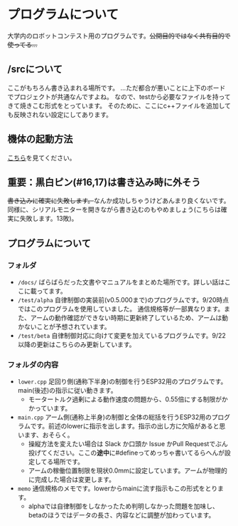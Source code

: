 # プログラムについて
大学内のロボットコンテスト用のプログラムです。~~公開目的ではなく共有目的で使ってる...~~

## /srcについて
ここがもちろん書き込まれる場所です。
...ただ都合が悪いことに上下のボードでプロジェクトが共通なんですよね。
なので、testから必要なファイルを持ってきて焼きこむ形式をとっています。
そのために、ここにc++ファイルを追加しても反映されない設定にしてあります。

## 機体の起動方法
[こちら](./docs/Howtorun.md)を見てください。

## 重要：黒白ピン(#16,17)は書き込み時に外そう
~~書き込みに確実に失敗します。~~なんか成功しちゃうけどあんまり良くないです。同様に、シリアルモニターを開きながら書き込むのもやめましょう(こちらは確実に失敗します。13敗)。

## プログラムについて
### フォルダ
- `/docs/`
  ばらばらだった文書やマニュアルをまとめた場所です。詳しい話はここに載ってます。
- `/test/alpha` 
  自律制御の実装前(v0.5.000まで)のプログラムです。9/20時点ではこのプログラムを使用していました。
  通信規格等が一部異なります。また、アームの動作確認ができない時期に更新終了しているため、アームは動かないことが予想されています。
- `/test/beta`
  自律制御対応に向けて変更を加えているプログラムです。9/22以降の更新はこちらのみ更新しています。
### フォルダの内容
- `lower.cpp` 足回り側(通称下半身)の制御を行うESP32用のプログラムです。main(後述)の指示に従い動きます。
  - モータートルク過剰による動作速度の問題から、0.55倍にする制限がかかっています。
- `main.cpp` アーム側(通称上半身)の制御と全体の総括を行うESP32用のプログラムです。前述のlowerに指示を出します。指示の出し方に欠陥があると思います、おそらく。
  - 操縦方法を変えたい場合は Slack か口頭か Issue かPull Requestでぶん投げてください。ここの**途中**に#defineってめっちゃ書いてるらへんが設定してる場所です。
  - アームの稼働位置制限を現状0.0mmに設定しています。アームが物理的に完成した場合は変更します。
- `memo` 通信規格のメモです。lowerからmainに流す指示もこの形式をとります。
  - alphaでは自律制御をしなかったため判明しなかった問題を加味し、betaのほうではデータの長さ、内容などに調整が加わっています。